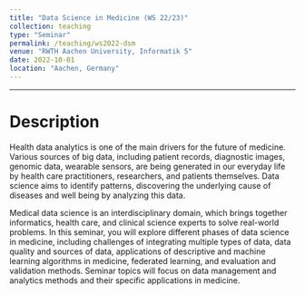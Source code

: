 ```yaml
---
title: "Data Science in Medicine (WS 22/23)"
collection: teaching
type: "Seminar"
permalink: /teaching/ws2022-dsm
venue: "RWTH Aachen University, Informatik 5"
date: 2022-10-01
location: "Aachen, Germany"
---
```



---

<!-- 
Heading 1
======

Heading 2
======

Heading 3
====== -->

Description
====== 

Health data analytics is one of the main drivers for the future of medicine. Various sources of big data, including patient records, diagnostic images, genomic data, wearable sensors, are being generated in our everyday life by health care practitioners, researchers, and patients themselves. Data science aims to identify patterns, discovering the underlying cause of diseases and well being by analyzing this data.

Medical data science is an interdisciplinary domain, which brings together informatics, health care, and clinical science experts to solve real-world problems. In this seminar, you will explore different phases of data science in medicine, including challenges of integrating multiple types of data, data quality and sources of data, applications of descriptive and machine learning algorithms in medicine, federated learning, and evaluation and validation methods. Seminar topics will focus on data management and analytics methods and their specific applications in medicine.
